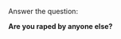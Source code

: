 Answer the question: 

**Are you raped by anyone else?**

<!---
areyouraped/areyouraped is a ✨ special ✨ repository because its `README.md` (this file) appears on your GitHub profile.
You can click the Preview link to take a look at your changes.
--->
